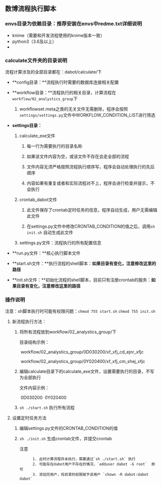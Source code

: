 ## 数博流程执行脚本

### envs目录为依赖目录：推荐安装在envs中redme.txt详细说明

- knime（需要和开发流程使用的knime版本一致）
- python3（3.6及以上）
- 

### calculate文件夹的目录说明

流程计算涉及的全部目录都在：dabot/calculate/下

- **config目录：**流程执行时需要的数据库连接相关配置

- **workflow目录：**流程执行的相关目录，计算流程在`workflow/02_analystics_group`下
  1. workflowset.meta之类的无关文件无需删除，程序会按照`settings/settings.py`文件中WORKFLOW_CONDITION_LIST进行筛选

- **settings目录：**

  1. calculate_exe文件

     1. 每一行为需要执行的目录名称

     2. 如果该文件内容为空，或该文件不存在会走全部的流程

     3. 文件内容无须严格按照流程执行顺序写，程序会自动处理执行的先后顺序

     4. 内容如果有重复或者和实际流程对不上，程序会进行检查并提示，不会执行

  2. crontab_dabot文件

     1. 此文件保存了crontab定时任务的信息，程序自动生成，用户无需编辑此文件

     2. 在settings.py文件中修改CRONTAB_CONDITION的值之后，调用`sh init.sh` 自动生成此文件

  3. settings.py文件：流程执行的所有配置信息

- **run.py文件：**核心执行脚本文件

- **start.sh文件：**执行流程的shell脚本：**如果目录有变化，注意修改这里的路径**

- **init.sh文件：**初始化流程的shell脚本，目前只有注册crontab的服务：**如果目录有变化，注意修改这里的路径**

### 操作说明

注意：sh脚本执行时可能有权限问题：`chmod 755 start.sh`   `chmod 755 init.sh`

1. 新流程执行方法：

   1. 将所有流程放到workflow/02_analystics_group/下

      目录结构示例：

      ​	workflow/02_analystics_group/0D030200/xf_xfj_cd_ejnr_xfjc

      ​	workflow/02_analystics_group/0Y020400/xf_xfj_cm_shej_xfjc

   2. 编辑calculate目录下的calculate_exe文件，设置需要执行的目录，不写为全部执行

      文件内容示例：

      ​	0D030200
      ​	0Y020400

   3. `sh ./start.sh` 执行所有流程

2. 设置定时任务方法

   1. 编辑settings.py文件的CRONTAB_CONDITION的值

   2. `sh ./init.sh` 生成crontab文件，并提交crontab

      注意

            	1. 此时计算流程并未执行，需要通过`sh ./start.sh` 执行
            	2. 可能存在dabot用户不存在的情况，`adduser dabot -G root`  即可
            	3. 添加完用户，将目录的权限赋予该用户 `chown -R dabot:dabot dabot`



